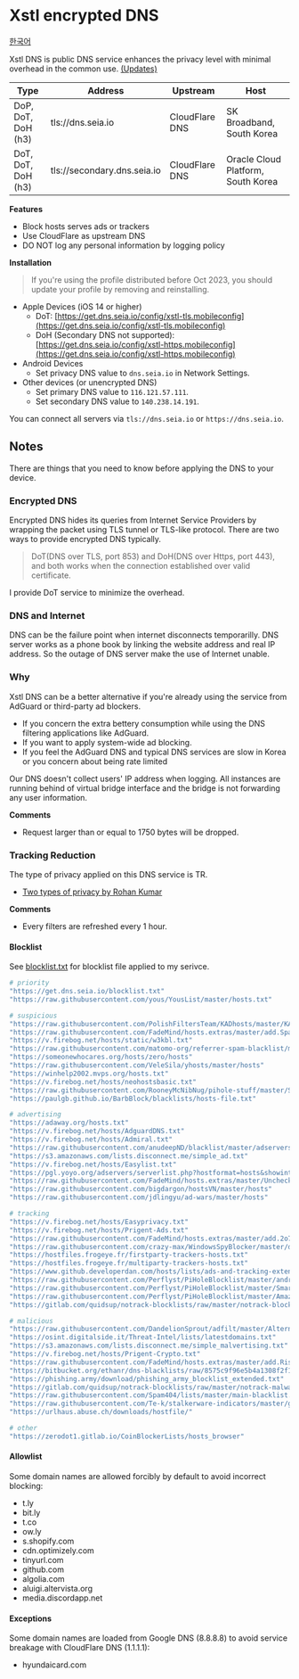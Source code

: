 # Xstl encrypted DNS

[한국어](/README.ko.md)

Xstl DNS is public DNS service enhances the privacy level with minimal overhead in the common use. [(Updates)](/updates/index.md)

| Type               | Address                     | Upstream                             | Host                               |
|--------------------|-----------------------------|--------------------------------------|------------------------------------|
| DoP, DoT, DoH (h3) | tls://dns.seia.io           | CloudFlare DNS                       | SK Broadband, South Korea          |
| DoT, DoT, DoH (h3) | tls://secondary.dns.seia.io | CloudFlare DNS                       | Oracle Cloud Platform, South Korea |

**Features**

- Block hosts serves ads or trackers
- Use CloudFlare as upstream DNS
- DO NOT log any personal information by logging policy

**Installation**

> If you're using the profile distributed before Oct 2023, you should update your profile by removing and reinstalling.

- Apple Devices (iOS 14 or higher)
  - DoT: [https://get.dns.seia.io/config/xstl-tls.mobileconfig](https://get.dns.seia.io/config/xstl-tls.mobileconfig)
  - DoH (Secondary DNS not supported): [https://get.dns.seia.io/config/xstl-https.mobileconfig](https://get.dns.seia.io/config/xstl-https.mobileconfig)
- Android Devices
  - Set privacy DNS value to `dns.seia.io` in Network Settings.
- Other devices (or unencrypted DNS)
  - Set primary DNS value to `116.121.57.111`.
  - Set secondary DNS value to `140.238.14.191`.

You can connect all servers via `tls://dns.seia.io` or `https://dns.seia.io`.

## Notes

There are things that you need to know before applying the DNS to your device.

### Encrypted DNS

Encrypted DNS hides its queries from Internet Service Providers by wrapping the packet using TLS tunnel or TLS-like protocol.
There are two ways to provide encrypted DNS typically.

> DoT(DNS over TLS, port 853) and DoH(DNS over Https, port 443), and both works when the connection established over valid certificate.

I provide DoT service to minimize the overhead.

### DNS and Internet

DNS can be the failure point when internet disconnects temporarilly.
DNS server works as a phone book by linking the website address and real IP address.
So the outage of DNS server make the use of Internet unable.

### Why

Xstl DNS can be a better alternative if you're already using the service from AdGuard or third-party ad blockers.

- If you concern the extra bettery consumption while using the DNS filtering applications like AdGuard.
- If you want to apply system-wide ad blocking.
- If you feel the AdGuard DNS and typical DNS services are slow in Korea or you concern about being rate limited

Our DNS doesn't collect users' IP address when logging.
All instances are running behind of virtual bridge interface and the bridge is not forwarding any user information.

**Comments**

- Request larger than or equal to 1750 bytes will be dropped.

### Tracking Reduction

The type of privacy applied on this DNS service is TR.

- [Two types of privacy by Rohan Kumar](https://seirdy.one/posts/2022/06/25/two-types-of-privacy/)

**Comments**

- Every filters are refreshed every 1 hour.

#### Blocklist

See [blocklist.txt](/blocklist.txt) for blocklist file applied to my serivce.

```bash
# priority
"https://get.dns.seia.io/blocklist.txt"
"https://raw.githubusercontent.com/yous/YousList/master/hosts.txt"

# suspicious
"https://raw.githubusercontent.com/PolishFiltersTeam/KADhosts/master/KADhosts.txt"
"https://raw.githubusercontent.com/FadeMind/hosts.extras/master/add.Spam/hosts"
"https://v.firebog.net/hosts/static/w3kbl.txt"
"https://raw.githubusercontent.com/matomo-org/referrer-spam-blacklist/master/spammers.txt"
"https://someonewhocares.org/hosts/zero/hosts"
"https://raw.githubusercontent.com/VeleSila/yhosts/master/hosts"
"https://winhelp2002.mvps.org/hosts.txt"
"https://v.firebog.net/hosts/neohostsbasic.txt"
"https://raw.githubusercontent.com/RooneyMcNibNug/pihole-stuff/master/SNAFU.txt"
"https://paulgb.github.io/BarbBlock/blacklists/hosts-file.txt"

# advertising
"https://adaway.org/hosts.txt"
"https://v.firebog.net/hosts/AdguardDNS.txt"
"https://v.firebog.net/hosts/Admiral.txt"
"https://raw.githubusercontent.com/anudeepND/blacklist/master/adservers.txt"
"https://s3.amazonaws.com/lists.disconnect.me/simple_ad.txt"
"https://v.firebog.net/hosts/Easylist.txt"
"https://pgl.yoyo.org/adservers/serverlist.php?hostformat=hosts&showintro=0&mimetype=plaintext"
"https://raw.githubusercontent.com/FadeMind/hosts.extras/master/UncheckyAds/hosts"
"https://raw.githubusercontent.com/bigdargon/hostsVN/master/hosts"
"https://raw.githubusercontent.com/jdlingyu/ad-wars/master/hosts"

# tracking
"https://v.firebog.net/hosts/Easyprivacy.txt"
"https://v.firebog.net/hosts/Prigent-Ads.txt"
"https://raw.githubusercontent.com/FadeMind/hosts.extras/master/add.2o7Net/hosts"
"https://raw.githubusercontent.com/crazy-max/WindowsSpyBlocker/master/data/hosts/spy.txt"
"https://hostfiles.frogeye.fr/firstparty-trackers-hosts.txt"
"https://hostfiles.frogeye.fr/multiparty-trackers-hosts.txt"
"https://www.github.developerdan.com/hosts/lists/ads-and-tracking-extended.txt"
"https://raw.githubusercontent.com/Perflyst/PiHoleBlocklist/master/android-tracking.txt"
"https://raw.githubusercontent.com/Perflyst/PiHoleBlocklist/master/SmartTV.txt"
"https://raw.githubusercontent.com/Perflyst/PiHoleBlocklist/master/AmazonFireTV.txt"
"https://gitlab.com/quidsup/notrack-blocklists/raw/master/notrack-blocklist.txt"

# malicious
"https://raw.githubusercontent.com/DandelionSprout/adfilt/master/Alternate%20versions%20Anti-Malware%20List/AntiMalwareHosts.txt"
"https://osint.digitalside.it/Threat-Intel/lists/latestdomains.txt"
"https://s3.amazonaws.com/lists.disconnect.me/simple_malvertising.txt"
"https://v.firebog.net/hosts/Prigent-Crypto.txt"
"https://raw.githubusercontent.com/FadeMind/hosts.extras/master/add.Risk/hosts"
"https://bitbucket.org/ethanr/dns-blacklists/raw/8575c9f96e5b4a1308f2f12394abd86d0927a4a0/bad_lists/Mandiant_APT1_Report_Appendix_D.txt"
"https://phishing.army/download/phishing_army_blocklist_extended.txt"
"https://gitlab.com/quidsup/notrack-blocklists/raw/master/notrack-malware.txt"
"https://raw.githubusercontent.com/Spam404/lists/master/main-blacklist.txt"
"https://raw.githubusercontent.com/Te-k/stalkerware-indicators/master/generated/hosts"
"https://urlhaus.abuse.ch/downloads/hostfile/"

# other
"https://zerodot1.gitlab.io/CoinBlockerLists/hosts_browser"
```

#### Allowlist

Some domain names are allowed forcibly by default to avoid incorrect blocking:

- t.ly
- bit.ly
- t.co
- ow.ly
- s.shopify.com
- cdn.optimizely.com
- tinyurl.com
- github.com
- algolia.com
- aluigi.altervista.org
- media.discordapp.net

#### Exceptions

Some domain names are loaded from Google DNS (8.8.8.8) to avoid service breakage with CloudFlare DNS (1.1.1.1):

- hyundaicard.com
